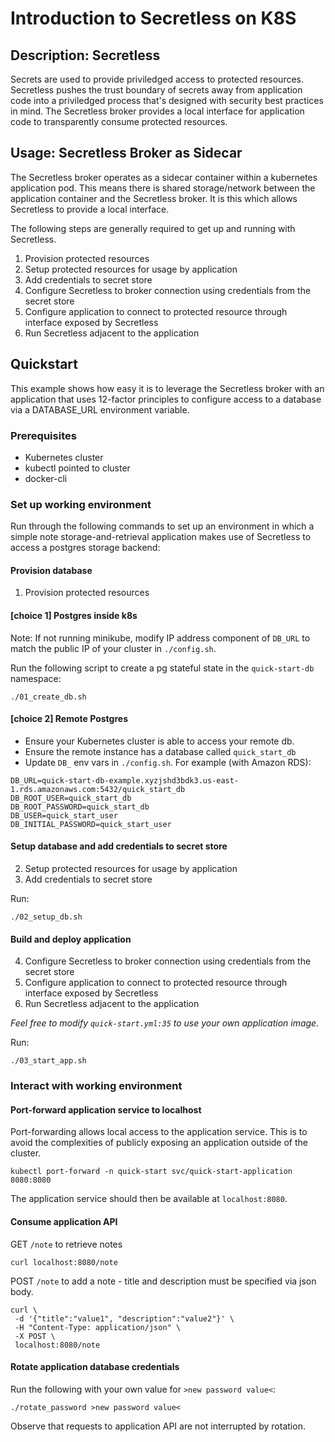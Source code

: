 # Introduction to Secretless on K8S

## Description: Secretless

Secrets are used to provide priviledged access to protected resources.
Secretless pushes the trust boundary of secrets away from application code into a priviledged process that's designed  with security best practices in mind. The Secretless broker provides a local interface for application code to transparently consume protected resources.

## Usage: Secretless Broker as Sidecar

The Secretless broker operates as a sidecar container within a kubernetes application pod. This means there is shared storage/network between the application container and the Secretless broker. It is this which allows Secretless to provide a local interface.

The following steps are generally required to get up and running with Secretless.

1. Provision protected resources
2. Setup protected resources for usage by application
4. Add credentials to secret store
3. Configure Secretless to broker connection using credentials from the secret store
5. Configure application to connect to protected resource through interface exposed by Secretless 
6. Run Secretless adjacent to the application

## Quickstart

This example shows how easy it is to leverage the Secretless broker with an application that uses 12-factor principles to configure access to a database via a DATABASE_URL environment variable.

### Prerequisites
+ Kubernetes cluster
+ kubectl pointed to cluster
+ docker-cli

### Set up working environment

Run through the following commands to set up an environment in which a simple note storage-and-retrieval application makes use of Secretless to access a postgres storage backend:

#### Provision database

1. Provision protected resources


#### [choice 1] Postgres inside k8s

Note: If not running minikube, modify IP address component of `DB_URL` to match the public IP of your cluster in `./config.sh`.

Run the following script to create a pg stateful state in the `quick-start-db` namespace:

```
./01_create_db.sh
```

#### [choice 2] Remote Postgres

+ Ensure your Kubernetes cluster is able to access your remote db.
+ Ensure the remote instance has a database called `quick_start_db`
+ Update `DB_` env vars in `./config.sh`. For example (with Amazon RDS):

```
DB_URL=quick-start-db-example.xyzjshd3bdk3.us-east-1.rds.amazonaws.com:5432/quick_start_db
DB_ROOT_USER=quick_start_db
DB_ROOT_PASSWORD=quick_start_db
DB_USER=quick_start_user
DB_INITIAL_PASSWORD=quick_start_user
```


#### Setup database and add credentials to secret store

2. Setup protected resources for usage by application
3. Add credentials to secret store

Run:
```
./02_setup_db.sh
```

#### Build and deploy application

4. Configure Secretless to broker connection using credentials from the secret store
5. Configure application to connect to protected resource through interface exposed by Secretless 
6. Run Secretless adjacent to the application

*Feel free to modify `quick-start.yml:35` to use your own application image.*

Run: 
```
./03_start_app.sh
```

### Interact with working environment

#### Port-forward application service to localhost

Port-forwarding allows local access to the application service. This is to avoid the complexities of publicly exposing an application outside of the cluster.
 
```
kubectl port-forward -n quick-start svc/quick-start-application 8080:8080
```

The application service should then be available at `localhost:8080`.

#### Consume application API

GET `/note` to retrieve notes
```
curl localhost:8080/note
```
POST `/note` to add a note - title and description must be specified via json body.
```
curl \
 -d '{"title":"value1", "description":"value2"}' \
 -H "Content-Type: application/json" \
 -X POST \
 localhost:8080/note
```

#### Rotate application database credentials

Run the following with your own value for `>new password value<`:

```
./rotate_password >new password value<
```

Observe that requests to application API are not interrupted by rotation.
 